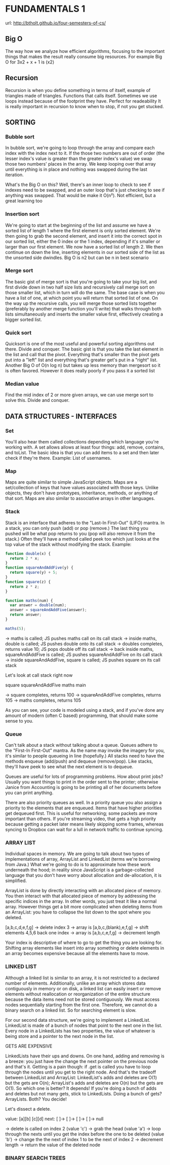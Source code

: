 # FUNDAMENTALS 1

url: http://btholt.github.io/four-semesters-of-cs/

## Big O

The way how we analyze how efficient algorithms, focusing to the important things that makes the result really consume big resources. For example Big O for 3x2 + x + 1 is (x2)

## Recursion

Recursion is when you define something in terms of itself, example of triangles made of triangles.
Functions that calls itself. Sometimes we use loops instead because of the footprint they have. Perfect for readeability
It is really important in recursion to know when to stop, if not you get stucked.

## SORTING

### Bubble sort

In bubble sort, we're going to loop through the array and compare each index with the index next to it. If the those two numbers are out of order (the lesser index's value is greater than the greater index's value) we swap those two numbers' places in the array. We keep looping over that array until everything is in place and nothing was swapped during the last iteration.

What's the Big O on this? Well, there's an inner loop to check to see if indexes need to be swapped, and an outer loop that's just checking to see if anything was swapped. That would be make it O(n²). Not efficient, but a great learning too

### Insertion sort

We're going to start at the beginning of the list and assume we have a sorted list of length 1 where the first element is only sorted element. We're then going to grab the second element, and insert it into the correct spot in our sorted list, either the 0 index or the 1 index, depending if it's smaller or larger than our first element. We now have a sorted list of length 2. We then continue on down the line, inserting elements in our sorted side of the list as the unsorted side dwindles.
Big O is n2 but can be n in best scenario

### Merge sort

The basic gist of merge sort is that you're going to take your big list, and first divide down in two half size lists and recursively call merge sort on those smaller list, which in turn will do the same. The base case is when you have a list of one, at which point you will return that sorted list of one. On the way up the recursive calls, you will merge those sorted lists together (preferably by another merge function you'll write) that walks through both lists simultaneously and inserts the smaller value first, effectively creating a bigger sorted list.

### Quick sort

Quicksort is one of the most useful and powerful sorting algorithms out there. Divide and conquer. The basic gist is that you take the last element in the list and call that the pivot. Everything that's smaller than the pivot gets put into a "left" list and everything that's greater get's put in a "right" list. Another Big O of O(n log n) but takes up less memory than mergesort so it is often favored. However it does really poorly if you pass it a sorted list

### Median value

Find the mid index of 2 or more given arrays, we can use merge sort to solve this. Divide and conquer.

## DATA STRUCTURES - INTERFACES

### Set

You'll also hear them called collections depending which language you're working with. A set allows allows at least four things: add, remove, contains, and toList. The basic idea is that you can add items to a set and then later check if they're there. Example: List of usernames.

### Map

Maps are quite similar to simple JavaScript objects. Maps are a set/collection of keys that have values associated with those keys. Unlike objects, they don't have prototypes, inheritance, methods, or anything of that sort. Maps are also similar to associative arrays in other languages.

### Stack

Stack is an interface that adheres to the "Last-In First-Out" (LIFO) mantra. In a stack, you can only push (add) or pop (remove.) The last thing you pushed will be what pop returns to you (pop will also remove it from the stack.) Often they'll have a method called peek too which just looks at the top value of the stack without modifying the stack.
Example:

```javascript
function double(x) {
  return 2 * x;
}
function squareAndAddFive(y) {
  return square(y) + 5;
}
function square(z) {
  return z * z;
}

function maths(num) {
  var answer = double(num);
  answer = squareAndAddFive(answer);
  return answer;
}

maths(5);
```

-> maths is called; JS pushes maths call on its call stack
-> inside maths, double is called; JS pushes double onto its call stack
-> doubles completes, returns value 10; JS pops double off its call stack
-> back inside maths, squareAndAddFive is called;
JS pushes squareAndAddFive on its call stack
-> inside squareAndAddFive, square is called;
JS pushes square on its call stack

Let's look at call stack right now

square
squareAndAddFive
maths
main

-> square completes, returns 100
-> squareAndAddFive completes, returns 105
-> maths completes, returns 105

As you can see, your code is modeled using a stack, and if you've done any amount of modern (often C based) programming, that should make some sense to you.

### Queue

Can't talk about a stack without talking about a queue. Queues adhere to the "First-In First-Out" mantra. As the name may invoke the imagery for you, it's similar to people queueing in line (hopefully.) All stacks need to have the methods enqueue (add/push) and dequeue (remove/pop). Like stacks, they'll have peek to see what the next element is to dequeue.

Queues are useful for lots of programming problems. How about print jobs? Usually you want things to print in the order sent to the printer; otherwise Janice from Accounting is going to be printing all of her documents before you can print anything.

There are also priority queues as well. In a priority queue you also assign a priority to the elements that are enqueued. Items that have higher priorities get dequeued first. This is useful for networking; some packets are more important than others. If you're streaming video, that gets a high priority because getting a packet later means likely skipping some frames, whereas syncing to Dropbox can wait for a lull in network traffic to continue syncing.

### ARRAY LIST

Individual spaces in memory.
We are going to talk about two types of implementations of array, ArrayList and LinkedList (terms we're borrowing from Java.) What we're going to do is to approximate how these work underneath the hood; in reality since JavaScript is a garbage-collected language that you don't have worry about allocation and de-allocation, it is simplified.

ArrayList is done by directly interacting with an allocated piece of memory. You then interact with that allocated piece of memory by addressing the specific indices in the array. In other words, you just treat it like a normal array. However things get a bit more complicated when deleting items from an ArrayList: you have to collapse the list down to the spot where you deleted.

[a,b,c,d,e,f,g]
-> delete index 3
-> array is [a,b,c,(blank),e,f,g]
-> shift elements 4,5,6 back one index
-> array is [a,b,c,e,f,g]
-> decrement length

Your index is descriptive of where to go to get the thing you are looking for. Shifting array elements like insert into array something or delete elements in an array becomes expensive because all the elements have to move.

### LINKED LIST

Although a linked list is similar to an array, it is not restricted to a declared number of elements. Additionally, unlike an array which stores data contiguously in memory or on disk, a linked list can easily insert or remove elements without reallocation or reorganization of the entire structure because the data items need not be stored contiguously. We must access nodes sequentially starting from the first one. Therefore, we cannot do a binary search on a linked list. So for searching element is slow.

For our second data structure, we're going to implement a LinkedList. LinkedList is made of a bunch of nodes that point to the next one in the list. Every node in a LinkedLists has two properties, the value of whatever is being store and a pointer to the next node in the list.

GETS ARE EXPENSIVE

LinkedLists have their ups and downs. On one hand, adding and removing is a breeze: you just have the change the next pointer on the previous node and that's it. Getting is a pain though: if .get is called you have to loop through the nodes until you get to the right node. And that's the tradeoff between LinkedList and ArrayList: LinkedList's adds and deletes are O(1) but the gets are O(n); ArrayList's adds and deletes are O(n) but the gets are O(1). So which one is better? It depends! If you're doing a bunch of adds and deletes but not many gets, stick to LinkedLists. Doing a bunch of gets? ArrayLists. Both? You decide!

Let's dissect a delete.

value: [a][b] [c][d]
next: [ ]-> [ ]-> [ ]-> [ ]-> null

-> delete is called on index 2 (value 'c')
-> grab the head (value 'a')
-> loop through the nexts until you get the index
before the one to be deleted (value 'b')
-> change the the next of index 1 to be the next of index 2
-> decrement length
-> return the value of the deleted node

### BINARY SEARCH TREES
